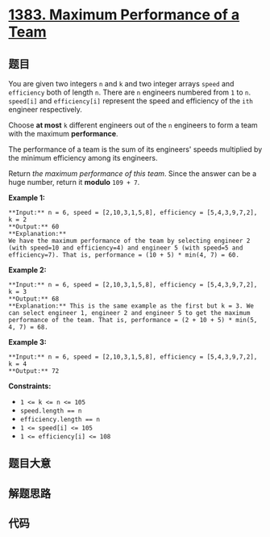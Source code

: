 # [1383. Maximum Performance of a Team](https://leetcode.com/problems/maximum-performance-of-a-team)

## 题目

You are given two integers `n` and `k` and two integer arrays `speed` and
`efficiency` both of length `n`. There are `n` engineers numbered from `1` to
`n`. `speed[i]` and `efficiency[i]` represent the speed and efficiency of the
`ith` engineer respectively.

Choose **at most** `k` different engineers out of the `n` engineers to form a
team with the maximum **performance**.

The performance of a team is the sum of its engineers' speeds multiplied by
the minimum efficiency among its engineers.

Return _the maximum performance of this team_. Since the answer can be a huge
number, return it **modulo** `109 + 7`.



**Example 1:**

    
    
    **Input:** n = 6, speed = [2,10,3,1,5,8], efficiency = [5,4,3,9,7,2], k = 2
    **Output:** 60
    **Explanation:** 
    We have the maximum performance of the team by selecting engineer 2 (with speed=10 and efficiency=4) and engineer 5 (with speed=5 and efficiency=7). That is, performance = (10 + 5) * min(4, 7) = 60.
    

**Example 2:**

    
    
    **Input:** n = 6, speed = [2,10,3,1,5,8], efficiency = [5,4,3,9,7,2], k = 3
    **Output:** 68
    **Explanation:** This is the same example as the first but k = 3. We can select engineer 1, engineer 2 and engineer 5 to get the maximum performance of the team. That is, performance = (2 + 10 + 5) * min(5, 4, 7) = 68.
    

**Example 3:**

    
    
    **Input:** n = 6, speed = [2,10,3,1,5,8], efficiency = [5,4,3,9,7,2], k = 4
    **Output:** 72
    



**Constraints:**

  * `1 <= k <= n <= 105`
  * `speed.length == n`
  * `efficiency.length == n`
  * `1 <= speed[i] <= 105`
  * `1 <= efficiency[i] <= 108`


## 题目大意

## 解题思路

## 代码

```javascript

```
